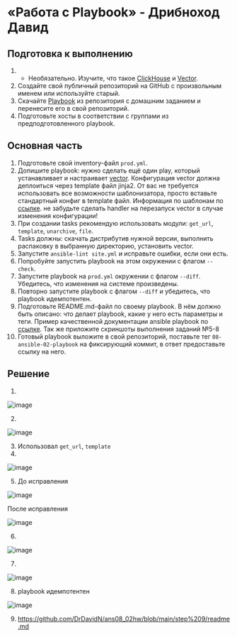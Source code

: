 # «Работа с Playbook» - Дрибноход Давид

## Подготовка к выполнению

1. * Необязательно. Изучите, что такое [ClickHouse](https://www.youtube.com/watch?v=fjTNS2zkeBs) и [Vector](https://www.youtube.com/watch?v=CgEhyffisLY).
2. Создайте свой публичный репозиторий на GitHub с произвольным именем или используйте старый.
3. Скачайте [Playbook](./playbook/) из репозитория с домашним заданием и перенесите его в свой репозиторий.
4. Подготовьте хосты в соответствии с группами из предподготовленного playbook.

## Основная часть

1. Подготовьте свой inventory-файл `prod.yml`.
2. Допишите playbook: нужно сделать ещё один play, который устанавливает и настраивает [vector](https://vector.dev). Конфигурация vector должна деплоиться через template файл jinja2. От вас не требуется использовать все возможности шаблонизатора, просто вставьте стандартный конфиг в template файл. Информация по шаблонам по [ссылке](https://www.dmosk.ru/instruktions.php?object=ansible-nginx-install). не забудьте сделать handler на перезапуск vector в случае изменения конфигурации!
3. При создании tasks рекомендую использовать модули: `get_url`, `template`, `unarchive`, `file`.
4. Tasks должны: скачать дистрибутив нужной версии, выполнить распаковку в выбранную директорию, установить vector.
5. Запустите `ansible-lint site.yml` и исправьте ошибки, если они есть.
6. Попробуйте запустить playbook на этом окружении с флагом `--check`.
7. Запустите playbook на `prod.yml` окружении с флагом `--diff`. Убедитесь, что изменения на системе произведены.
8. Повторно запустите playbook с флагом `--diff` и убедитесь, что playbook идемпотентен.
9. Подготовьте README.md-файл по своему playbook. В нём должно быть описано: что делает playbook, какие у него есть параметры и теги. Пример качественной документации ansible playbook по [ссылке](https://github.com/opensearch-project/ansible-playbook). Так же приложите скриншоты выполнения заданий №5-8
10. Готовый playbook выложите в свой репозиторий, поставьте тег `08-ansible-02-playbook` на фиксирующий коммит, в ответ предоставьте ссылку на него.

## Решение

1.

![image](https://github.com/DrDavidN/ans08_02hw/assets/128225763/5a181f6d-09af-4f80-8d9d-66b2a9c97227)

2. 

![image](https://github.com/DrDavidN/ans08_02hw/assets/128225763/cbb24d2e-f552-40e3-b9bd-f1b4e5fc7c77)

3. Использовал `get_url`, `template`
4.   

![image](https://github.com/DrDavidN/ans08_02hw/assets/128225763/ddd6ea7a-d344-4081-b6fb-4528888a77d7)

5. До исправления

![image](https://github.com/DrDavidN/ans08_02hw/assets/128225763/e2eb9b4f-a307-4b60-95a6-c668aeffbf96)

После исправления

![image](https://github.com/DrDavidN/ans08_02hw/assets/128225763/ab1bf237-0fc0-48c6-af06-4a7170467202)

6.

![image](https://github.com/DrDavidN/ans08_02hw/assets/128225763/4320007c-d28c-4dad-a098-4b8042ef819e)

7.

![image](https://github.com/DrDavidN/ans08_02hw/assets/128225763/85a5dca9-b649-485b-9256-f4935e1f3699)

8. playbook идемпотентен

![image](https://github.com/DrDavidN/ans08_02hw/assets/128225763/0d94b686-3790-49e7-89cb-d52a85cada09)

9. https://github.com/DrDavidN/ans08_02hw/blob/main/step%209/readme.md
